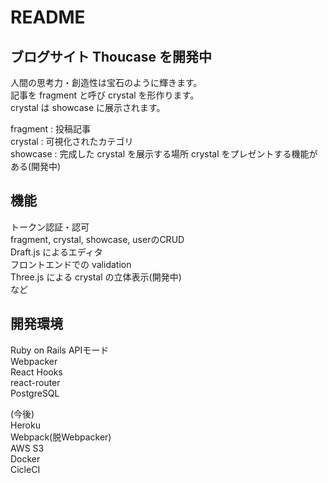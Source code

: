 # README

## ブログサイト Thoucase を開発中

人間の思考力・創造性は宝石のように輝きます。  
記事を fragment と呼び crystal を形作ります。  
crystal は showcase に展示されます。

fragment : 投稿記事  
crystal : 可視化されたカテゴリ  
showcase : 完成した crystal を展示する場所
           crystal をプレゼントする機能がある(開発中)  

## 機能
トークン認証・認可  
fragment, crystal, showcase, userのCRUD  
Draft.js によるエディタ  
フロントエンドでの validation  
Three.js による crystal の立体表示(開発中)  
など

## 開発環境
Ruby on Rails APIモード  
Webpacker  
React Hooks  
react-router  
PostgreSQL  
  
(今後)  
Heroku  
Webpack(脱Webpacker)  
AWS S3  
Docker  
CicleCI  
